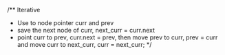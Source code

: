 /** Iterative
* Use to node pointer curr and prev
* save the next node of curr, next_curr = curr.next
* point curr to prev, curr.next = prev, then move prev to curr, prev = curr and move curr to next_curr, curr = next_curr;
*/
